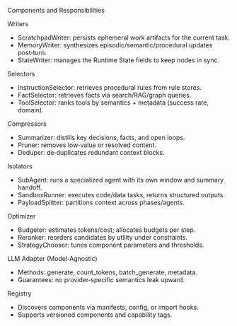 Components and Responsibilities

Writers
- ScratchpadWriter: persists ephemeral work artifacts for the current task.
- MemoryWriter: synthesizes episodic/semantic/procedural updates post‑turn.
- StateWriter: manages the Runtime State fields to keep nodes in sync.

Selectors
- InstructionSelector: retrieves procedural rules from rule stores.
- FactSelector: retrieves facts via search/RAG/graph queries.
- ToolSelector: ranks tools by semantics + metadata (success rate, domain).

Compressors
- Summarizer: distills key decisions, facts, and open loops.
- Pruner: removes low‑value or resolved content.
- Deduper: de‑duplicates redundant context blocks.

Isolators
- SubAgent: runs a specialized agent with its own window and summary handoff.
- SandboxRunner: executes code/data tasks, returns structured outputs.
- PayloadSplitter: partitions context across phases/agents.

Optimizer
- Budgeter: estimates tokens/cost; allocates budgets per step.
- Reranker: reorders candidates by utility under constraints.
- StrategyChooser: tunes component parameters and thresholds.

LLM Adapter (Model‑Agnostic)
- Methods: generate, count_tokens, batch_generate, metadata.
- Guarantees: no provider‑specific semantics leak upward.

Registry
- Discovers components via manifests, config, or import hooks.
- Supports versioned components and capability tags.

